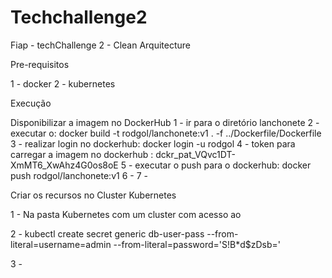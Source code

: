 # Techchallenge2

Fiap - techChallenge 2 - Clean Arquitecture

Pre-requisitos

1 - docker
2 - kubernetes

Execução

Disponibilizar a imagem no DockerHub
1 - ir para o diretório lanchonete
2 - executar o: docker build -t rodgol/lanchonete:v1 . -f ../Dockerfile/Dockerfile
3 - realizar login no dockerhub: docker login -u rodgol
4 - token para carregar a imagem no dockerhub : dckr_pat_VQvc1DT-XmMT6_XwAhz4G0os8oE
5 - executar o push para o dockerhub: docker push rodgol/lanchonete:v1
6 - 
7 -

Criar os recursos no Cluster Kubernetes

1 - Na pasta Kubernetes com um cluster com acesso ao 

2 - kubectl create secret generic db-user-pass --from-literal=username=admin     --from-literal=password='S!B\*d$zDsb='

3 - 